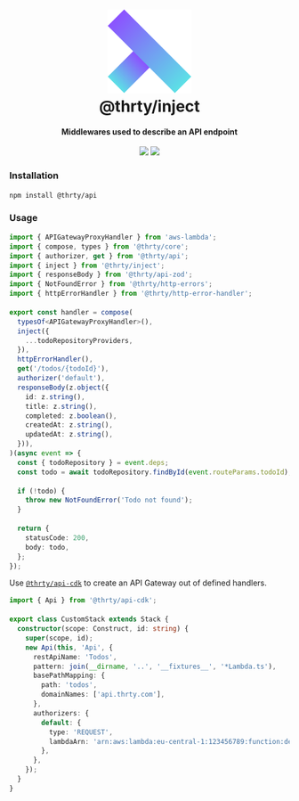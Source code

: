<h1 align="center">
  <img src="../../assets/logo.svg" alt="thirty" width="150">
  <br>
  @thrty/inject
  <br>
</h1>

<h4 align="center">Middlewares used to describe an API endpoint</h4>

<p align="center">
    <img src="https://img.shields.io/npm/v/@thrty/api.svg">
    <img src="https://github.com/thrty-org/thrty/actions/workflows/checks.yml/badge.svg">
</p>

### Installation

```shell script
npm install @thrty/api
```

### Usage

```typescript
import { APIGatewayProxyHandler } from 'aws-lambda';
import { compose, types } from '@thrty/core';
import { authorizer, get } from '@thrty/api';
import { inject } from '@thrty/inject';
import { responseBody } from '@thrty/api-zod';
import { NotFoundError } from '@thrty/http-errors';
import { httpErrorHandler } from '@thrty/http-error-handler';

export const handler = compose(
  typesOf<APIGatewayProxyHandler>(),
  inject({
    ...todoRepositoryProviders,
  }),
  httpErrorHandler(),
  get('/todos/{todoId}'),
  authorizer('default'),
  responseBody(z.object({
    id: z.string(),
    title: z.string(),
    completed: z.boolean(),
    createdAt: z.string(),
    updatedAt: z.string(),
  })),
)(async event => {
  const { todoRepository } = event.deps;
  const todo = await todoRepository.findById(event.routeParams.todoId);

  if (!todo) {
    throw new NotFoundError('Todo not found');
  }

  return {
    statusCode: 200,
    body: todo,
  };
});
```

Use [`@thrty/api-cdk`](../api-cdk/README.md) to create an API Gateway out of defined handlers.

```typescript
import { Api } from '@thrty/api-cdk';

export class CustomStack extends Stack {
  constructor(scope: Construct, id: string) {
    super(scope, id);
    new Api(this, 'Api', {
      restApiName: 'Todos',
      pattern: join(__dirname, '..', '__fixtures__', '*Lambda.ts'),
      basePathMapping: {
        path: 'todos',
        domainNames: ['api.thrty.com'],
      },
      authorizers: {
        default: {
          type: 'REQUEST',
          lambdaArn: 'arn:aws:lambda:eu-central-1:123456789:function:defaultauthorizer',
        },
      },
    });
  }
}
```

